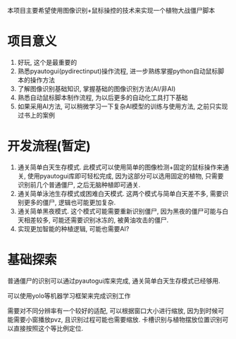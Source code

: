 本项目主要希望使用图像识别+鼠标操控的技术来实现一个植物大战僵尸脚本

# 项目意义

1. 好玩, 这个是最重要的
2. 熟悉pyautogui(pydirectinput)操作流程, 进一步熟练掌握python自动鼠标脚本的操作方法
3. 了解图像识别基础知识, 掌握基础的图像识别方法(AI/非AI)
4. 熟悉自动鼠标脚本制作流程, 为以后更多的自动化工具打下基础
5. 如果采用AI方法, 可以稍微学习一下复杂AI模型的训练与使用方法, 之前只实现过书上的案例


# 开发流程(暂定)

1. 通关简单白天生存模式. 此模式可以使用简单的图像检测+固定的鼠标操作来通关, 使用pyautogui库即可轻松完成, 因为这部分可以选用固定的植物, 只需要识别前几个普通僵尸, 之后无脑种植即可通关.
2. 通关简单泳池生存模式或困难白天模式. 这两个模式与简单白天差不多, 需要识别更多的僵尸, 逻辑也可能更加复杂.
3. 通关简单黑夜模式. 这个模式可能需要重新识别僵尸, 因为黑夜的僵尸可能与白天相差较多, 可能还需要识别冰冻的, 被黄油攻击的僵尸.
4. 实现更加智能的种植逻辑, 可能也需要AI?

# 基础探索

普通僵尸的识别可以通过pyautogui库来完成, 通关简单白天生存模式已经够用.

可以使用yolo等机器学习框架来完成识别工作

需要对不同分辨率有一个较好的适配, 可以根据窗口大小进行缩放, 因为到时候可能需要小窗播放pvz, 且识别过程可能也需要缩放. 卡槽识别与植物摆放位置识别可以直接按照这个等比例定位.
